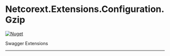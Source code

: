 # Netcorext.Extensions.Configuration.Gzip

[![Nuget](https://img.shields.io/nuget/v/Netcorext.Extensions.Configuration.Gzip)](https://www.nuget.org/packages/Netcorext.Extensions.Configuration.Gzip)

Swagger Extensions

---